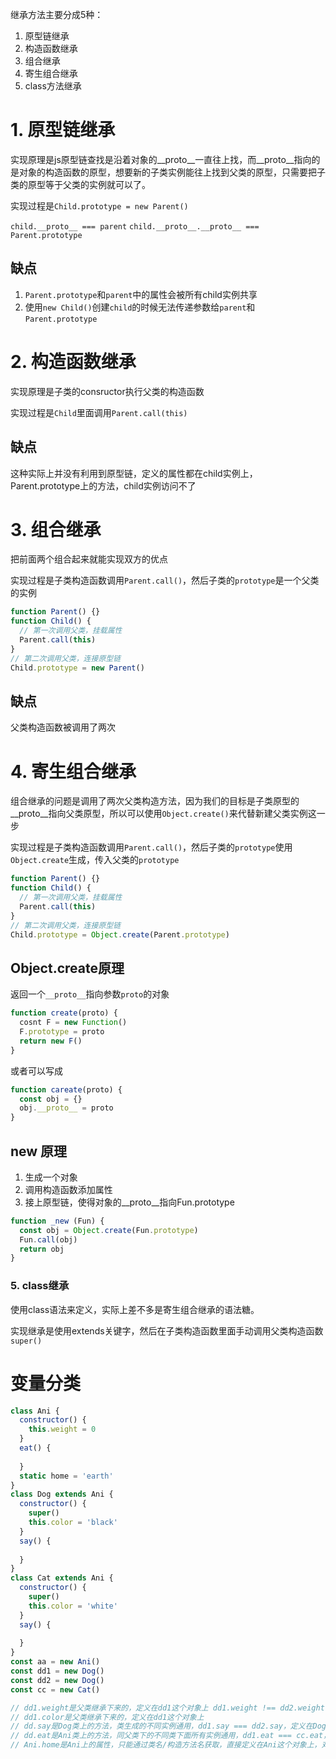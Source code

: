 继承方法主要分成5种：
1. 原型链继承
2. 构造函数继承
3. 组合继承
4. 寄生组合继承
5. class方法继承

# 1. 原型链继承
实现原理是js原型链查找是沿着对象的__proto__一直往上找，而__proto__指向的是对象的构造函数的原型，想要新的子类实例能往上找到父类的原型，只需要把子类的原型等于父类的实例就可以了。

实现过程是`Child.prototype = new Parent()`

`child.__proto__ === parent`
`child.__proto__.__proto__ === Parent.prototype`

## 缺点
1. `Parent.prototype`和`parent`中的属性会被所有child实例共享
2. 使用`new Child()`创建`child`的时候无法传递参数给`parent`和`Parent.prototype`


# 2. 构造函数继承
实现原理是子类的consructor执行父类的构造函数

实现过程是`Child`里面调用`Parent.call(this)`

## 缺点
这种实际上并没有利用到原型链，定义的属性都在child实例上，Parent.prototype上的方法，child实例访问不了

# 3. 组合继承
把前面两个组合起来就能实现双方的优点

实现过程是子类构造函数调用`Parent.call()`，然后子类的`prototype`是一个父类的实例

```javascript
function Parent() {}
function Child() {
  // 第一次调用父类，挂载属性
  Parent.call(this)
}
// 第二次调用父类，连接原型链
Child.prototype = new Parent()
```
## 缺点
父类构造函数被调用了两次

# 4. 寄生组合继承
组合继承的问题是调用了两次父类构造方法，因为我们的目标是子类原型的__proto__指向父类原型，所以可以使用`Object.create()`来代替新建父类实例这一步

实现过程是子类构造函数调用`Parent.call()`，然后子类的`prototype`使用`Object.create`生成，传入父类的`prototype`
```javascript
function Parent() {}
function Child() {
  // 第一次调用父类，挂载属性
  Parent.call(this)
}
// 第二次调用父类，连接原型链
Child.prototype = Object.create(Parent.prototype)
```

## Object.create原理
返回一个`__proto__`指向参数`proto`的对象
```javascript
function create(proto) {
  cosnt F = new Function()
  F.prototype = proto
  return new F()
}
```
或者可以写成
```js
function careate(proto) {
  const obj = {}
  obj.__proto__ = proto
}
```

## new 原理
1. 生成一个对象
2. 调用构造函数添加属性
3. 接上原型链，使得对象的__proto__指向Fun.prototype
```js
function _new (Fun) {
  const obj = Object.create(Fun.prototype)
  Fun.call(obj)
  return obj
}
```

### 5. class继承
使用class语法来定义，实际上差不多是寄生组合继承的语法糖。

实现继承是使用extends关键字，然后在子类构造函数里面手动调用父类构造函数`super()`

# 变量分类
```js
class Ani {
  constructor() {
    this.weight = 0
  }
  eat() {
    
  }
  static home = 'earth'
}
class Dog extends Ani {
  constructor() {
    super()
    this.color = 'black'
  }
  say() {
  
  }  
}
class Cat extends Ani {
  constructor() {
    super()
    this.color = 'white'
  }
  say() {
  
  }  
}
const aa = new Ani()
const dd1 = new Dog()
const dd2 = new Dog()
const cc = new Cat()

// dd1.weight是父类继承下来的，定义在dd1这个对象上 dd1.weight !== dd2.weight 对应java的default/public
// dd1.color是父类继承下来的，定义在dd1这个对象上
// dd.say是Dog类上的方法，类生成的不同实例通用，dd1.say === dd2.say，定义在Dog.prototype上 对应java的不知道是什么
// dd.eat是Ani类上的方法，同父类下的不同类下面所有实例通用，dd1.eat === cc.eat，定义在Ani.prototype上，通过原型链获取，对应Java不知道什么
// Ani.home是Ani上的属性，只能通过类名/构造方法名获取，直接定义在Ani这个对象上，对应java static
```

